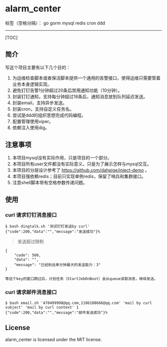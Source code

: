 # alarm_center
标签（空格分隔）： go gorm mysql redis cron ddd

---
[TOC]
##  简介
写这个项目主要有以下几个目的：

1. 为运维检查脚本或者保活脚本提供一个通用的告警接口，使得运维只需要管着业务本身逻辑实现。
2. 避免钉钉告警1分钟超过20条后禁用通知功能（10分钟）。
3. 封装钉钉通知，支持每分钟超过18条后，通知消息放到队列延迟发送。
4. 封装email，支持异步发送。
5. 封装cron，支持自定义任务名。
6. 尝试是ddd的组织思想完成代码编程。
7. 配置管理使用viper。
8. 依赖注入使用dig。

## 注意事项
1. 本项目mysql没有实际作用，只是项目的一个部分。
2. 本项目所有user文件都没有实际意义，只是为了展示怎样与mysql交互。
3. 本项目的分层设计参考了 https://github.com/daheige/inject-demo 。
4. 本项目强依赖redis；目前只实现单例redis，保留了哨兵和集群接口。
5. 注意shell脚本带有空格参数传递问题。

## 使用
### curl 请求钉钉消息接口

```shell
$ bash dingtalk.sh '测试钉钉发送by curl'
{"code":200,"data":"","message":"发送成功"}%       
```

> 发送超过限制

```
{
    "code": 500,
    "data": "",
    "message": "已经到达单分钟最大的发送能力：3"
}
```
```
等这个key的窗口期过后，计划任务（StartJobOnBoot）会从queue读取消息，继续发送。
```

### curl 请求邮件消息接口

```
$ bash email.sh '470499998@qq.com,1186108666@qq.com' 'mail by curl subject' 'mail by curl context' 1 
{"code":200,"data":"","message":"邮件发送成功"}%   
```

## License
alarm_center is licensed under the MIT license.
